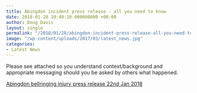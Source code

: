 ```yaml
---
title: Abingdon incident press release - all you need to know
date: 2018-01-28 10:49:10.000000000 +00:00
author: Doug Davis
layout: single
permalink: "/2018/01/28/abingdon-incident-press-release-all-you-need-to-know/"
image: "/wp-content/uploads/2017/03/latest_news.jpg"
categories:
- Latest News
---
```

Please see attached so you understand context/background and appropriate messaging should you be asked by others what happened.

[Abingdon bellringing injury press release 22nd Jan 2018](https://cccbr.org.uk/wp-content/uploads/2018/01/Abingdon-bellringing-injury-press-release-22nd-Jan-2018.docx)
